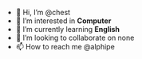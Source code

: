 - 👋 Hi, I’m @chest
- 👀 I’m interested in **Computer**
- 🌱 I’m currently learning **English**
- 💞️ I’m looking to collaborate on none
- 📫 How to reach me @alphipe

<!---
chest/chest is a ✨ special ✨ repository because its `README.md` (this file) appears on your GitHub profile.
You can click the Preview link to take a look at your changes.
--->
